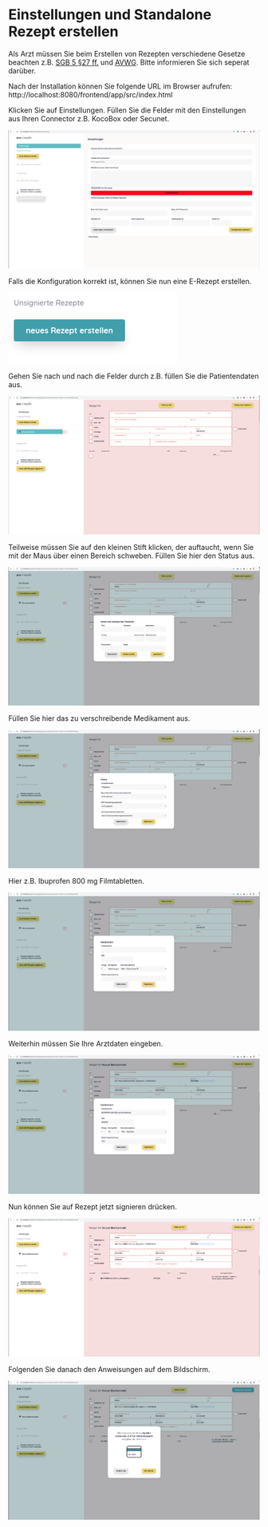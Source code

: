 # Einstellungen und Standalone Rezept erstellen

Als Arzt müssen Sie beim Erstellen von Rezepten verschiedene Gesetze beachten z.B. [SGB 5 §27 ff.](https://www.gesetze-im-internet.de/sgb_5/index.html) und [AVWG](https://www.buzer.de/s1.htm?g=Arzneimittelversorgungs-Wirtschaftlichkeitsgesetz&f=1). Bitte informieren Sie sich seperat darüber.

Nach der Installation können Sie folgende URL im Browser aufrufen: http://localhost:8080/frontend/app/src/index.html

Klicken Sie auf Einstellungen. Füllen Sie die Felder mit den Einstellungen aus Ihren Connector z.B. KocoBox oder Secunet.

![](img/1.png)

Falls die Konfiguration korrekt ist, können Sie nun eine E-Rezept erstellen. 

![](img/2.png)

Gehen Sie nach und nach die Felder durch z.B. füllen Sie die Patientendaten aus.

![](img/3.png)

Teilweise müssen Sie auf den kleinen Stift klicken, der auftaucht, wenn Sie mit der Maus über einen Bereich schweben. Füllen Sie hier den Status aus.

![](img/4.png)

Füllen Sie hier das zu verschreibende Medikament aus.

![](img/5.png)

Hier z.B. Ibuprofen 800 mg Filmtabletten.

![](img/6.png)

Weiterhin müssen Sie Ihre Arztdaten eingeben.

![](img/7.png)

Nun können Sie auf Rezept jetzt signieren drücken.

![](img/8.png)

Folgenden Sie danach den Anweisungen auf dem Bildschirm.

![](img/9.png)

